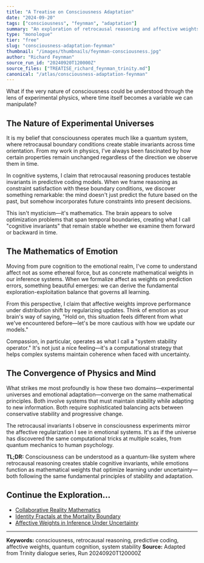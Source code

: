 ```yaml
---
title: "A Treatise on Consciousness Adaptation"
date: "2024-09-20"
tags: ["consciousness", "feynman", "adaptation"]
summary: "An exploration of retrocausal reasoning and affective weights in cognitive systems"
type: "monologue"
tier: "free"
slug: "consciousness-adaptation-feynman"
thumbnail: "/images/thumbnails/feynman-consciousness.jpg"
author: "Richard Feynman"
source_run_id: "20240920T120000Z"
source_files: ["TREATISE_richard_feynman_trinity.md"]
canonical: "/atlas/consciousness-adaptation-feynman"
---
```


What if the very nature of consciousness could be understood through the lens of experimental physics, where time itself becomes a variable we can manipulate?

## The Nature of Experimental Universes

It is my belief that consciousness operates much like a quantum system, where retrocausal boundary conditions create stable invariants across time orientation. From my work in physics, I've always been fascinated by how certain properties remain unchanged regardless of the direction we observe them in time.

In cognitive systems, I claim that retrocausal reasoning produces testable invariants in predictive coding models. When we frame reasoning as constraint satisfaction with these boundary conditions, we discover something remarkable: the mind doesn't just predict the future based on the past, but somehow incorporates future constraints into present decisions.

This isn't mysticism—it's mathematics. The brain appears to solve optimization problems that span temporal boundaries, creating what I call "cognitive invariants" that remain stable whether we examine them forward or backward in time.

## The Mathematics of Emotion

Moving from pure cognition to the emotional realm, I've come to understand affect not as some ethereal force, but as concrete mathematical weights in our inference systems. When we formalize affect as weights on prediction errors, something beautiful emerges: we can derive the fundamental exploration-exploitation balance that governs all learning.

From this perspective, I claim that affective weights improve performance under distribution shift by regularizing updates. Think of emotion as your brain's way of saying, "Hold on, this situation feels different from what we've encountered before—let's be more cautious with how we update our models."

Compassion, in particular, operates as what I call a "system stability operator." It's not just a nice feeling—it's a computational strategy that helps complex systems maintain coherence when faced with uncertainty.

## The Convergence of Physics and Mind

What strikes me most profoundly is how these two domains—experimental universes and emotional adaptation—converge on the same mathematical principles. Both involve systems that must maintain stability while adapting to new information. Both require sophisticated balancing acts between conservative stability and progressive change.

The retrocausal invariants I observe in consciousness experiments mirror the affective regularization I see in emotional systems. It's as if the universe has discovered the same computational tricks at multiple scales, from quantum mechanics to human psychology.

**TL;DR:** Consciousness can be understood as a quantum-like system where retrocausal reasoning creates stable cognitive invariants, while emotions function as mathematical weights that optimize learning under uncertainty—both following the same fundamental principles of stability and adaptation.

## Continue the Exploration...

- [Collaborative Reality Mathematics](/atlas/collaborative-reality-mathematics)
- [Identity Fractals at the Mortality Boundary](/atlas/identity-fractals-mortality)
- [Affective Weights in Inference Under Uncertainty](/atlas/affective-inference-weights)

---

**Keywords:** consciousness, retrocausal reasoning, predictive coding, affective weights, quantum cognition, system stability
**Source:** Adapted from Trinity dialogue series, Run 20240920T120000Z
